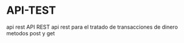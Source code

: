 # API-TEST
api rest
API REST 
api rest para el tratado de transacciones de  dinero  metodos post y get 
